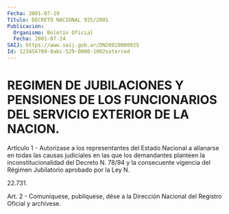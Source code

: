 ```yaml
---
Fecha: 2001-07-19
Título: DECRETO NACIONAL 925/2001
Publicación:
  Organismo: Boletín Oficial
  Fecha: 2001-07-24
SAIJ: https://www.saij.gob.ar/DN20010000925
Id: 123456789-0abc-529-0000-1002soterced
---
```

# REGIMEN DE JUBILACIONES Y PENSIONES DE LOS FUNCIONARIOS DEL SERVICIO EXTERIOR DE LA NACION.

<a id="1"></a>
Artículo 1 - Autorízase a los representantes del Estado Nacional a allanarse en todas las causas judiciales en las que los demandantes planteen    la   inconstitucionalidad del  Decreto  N. 78/94  y  la consecuente vigencia del Régimen Jubilatorio aprobado por la Ley N.

22.731.

<a id="2"></a>
Art. 2 - Comuníquese, publíquese, dése a la Dirección Nacional del Registro Oficial y archívese.